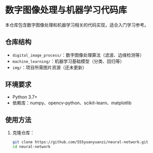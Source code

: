 # 数字图像处理与机器学习代码库

本仓库包含数字图像处理和机器学习相关的代码实现，适合入门学习参考。

## 仓库结构
- `digital_image_process/`：数字图像处理算法（滤波、边缘检测等）
- `machine_learning/`：机器学习基础模型（分类、回归等）
- `img/`：项目所需图片资源（还未更新）

## 环境要求
- Python 3.7+
- 依赖库：numpy、opencv-python、scikit-learn、matplotlib

## 使用方法
1. 克隆仓库：
   ```bash
   git clone https://github.com/555yuanyuanzi/neural-network.git
   cd neural-network
